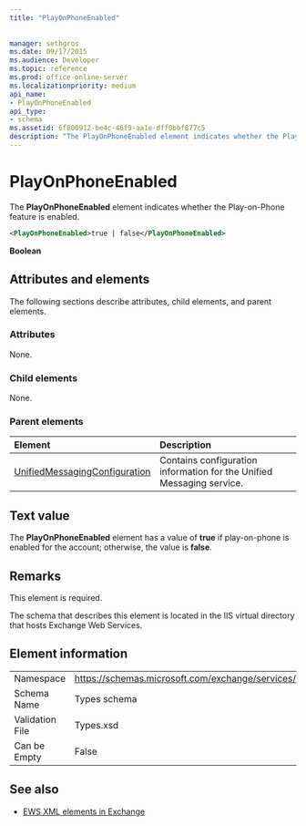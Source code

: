 ```yaml
---
title: "PlayOnPhoneEnabled"
 
 
manager: sethgros
ms.date: 09/17/2015
ms.audience: Developer
ms.topic: reference
ms.prod: office-online-server
ms.localizationpriority: medium
api_name:
- PlayOnPhoneEnabled
api_type:
- schema
ms.assetid: 6f800912-be4c-46f9-aa1e-dff0bbf877c5
description: "The PlayOnPhoneEnabled element indicates whether the Play-on-Phone feature is enabled."
---
```


# PlayOnPhoneEnabled

The **PlayOnPhoneEnabled** element indicates whether the Play-on-Phone feature is enabled. 
  
```XML
<PlayOnPhoneEnabled>true | false</PlayOnPhoneEnabled>
```

 **Boolean**
## Attributes and elements

The following sections describe attributes, child elements, and parent elements.
  
### Attributes

None.
  
### Child elements

None.
  
### Parent elements

|**Element**|**Description**|
|:-----|:-----|
|[UnifiedMessagingConfiguration](unifiedmessagingconfiguration.md) <br/> |Contains configuration information for the Unified Messaging service.  <br/> |
   
## Text value

The **PlayOnPhoneEnabled** element has a value of **true** if play-on-phone is enabled for the account; otherwise, the value is **false**.
  
## Remarks

This element is required.
  
The schema that describes this element is located in the IIS virtual directory that hosts Exchange Web Services.
  
## Element information

|||
|:-----|:-----|
|Namespace  <br/> |https://schemas.microsoft.com/exchange/services/2006/types  <br/> |
|Schema Name  <br/> |Types schema  <br/> |
|Validation File  <br/> |Types.xsd  <br/> |
|Can be Empty  <br/> |False  <br/> |
   
## See also



- [EWS XML elements in Exchange](ews-xml-elements-in-exchange.md)

